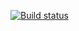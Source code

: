 [![Build status](https://ci.appveyor.com/api/projects/status/taxkt6etao4i4h1r/branch/main?svg=true)](https://ci.appveyor.com/project/Cetale175/selenium2-1a/branch/main)
